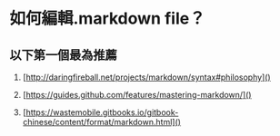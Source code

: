 # 如何編輯.markdown file？
## 以下第一個最為推薦

1. [http://daringfireball.net/projects/markdown/syntax#philosophy]()

2. [https://guides.github.com/features/mastering-markdown/]()

3. [https://wastemobile.gitbooks.io/gitbook-chinese/content/format/markdown.html]()


